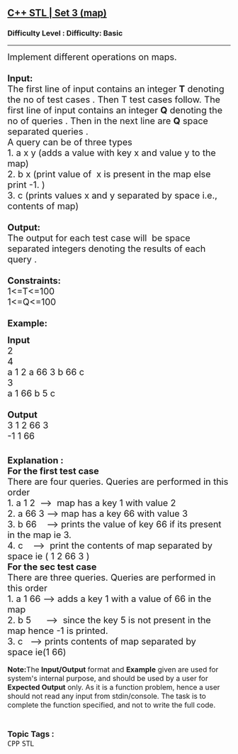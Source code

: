 <h2><a href="https://www.geeksforgeeks.org/problems/c-stl-set-3-map/1?page=1&difficulty=Basic&status=unsolved,attempted&sortBy=accuracy">C++ STL | Set 3 (map)</a></h2><h3>Difficulty Level : Difficulty: Basic</h3><hr><div class="problems_problem_content__Xm_eO"><p><span style="font-size:20px">Implement different operations on maps.<br>
<br>
<strong>Input:</strong><br>
The first line of input contains an integer <strong>T</strong> denoting the no of test cases . Then T test cases follow. The first line of input contains an integer <strong>Q</strong> denoting the no of queries . Then in the next line are <strong>Q</strong>&nbsp;space separated queries .<br>
A query can be of three&nbsp;types&nbsp;<br>
1. a x y&nbsp;(adds a value with key x and value&nbsp;y to the map)<br>
2. b x (print value of &nbsp;x is present in the map else print -1.&nbsp;)<br>
3. c (prints values x and y separated by space i.e., contents of map)<br>
<br>
<strong>Output:</strong><br>
The output for each test case will&nbsp;&nbsp;be space separated integers denoting the results of each query .&nbsp;<br>
<br>
<strong>Constraints:</strong><br>
1&lt;=T&lt;=100<br>
1&lt;=Q&lt;=100<br>
<br>
<strong>Example:</strong></span></p>

<p><span style="font-size:20px"><strong>Input</strong><br>
2<br>
4<br>
a 1 2 a 66 3 b 66 c<br>
3<br>
a 1 66 b 5 c<br>
<br>
<strong>Output</strong></span><br>
<span style="font-size:20px">3 1 2 66 3<br>
-1 1 66</span></p>

<p><br>
<span style="font-size:20px"><strong>Explanation :<br>
For the first test case</strong><br>
There are four&nbsp;queries.&nbsp;Queries&nbsp;are&nbsp;performed in this order<br>
1. a 1 2&nbsp; --&gt; &nbsp;map has a key 1 with value 2&nbsp;<br>
2. a 66 3&nbsp;--&gt;&nbsp;map has a key 66 with value 3<br>
3. b 66 &nbsp; &nbsp;--&gt; prints the value of key 66 if its present in the map ie 3.<br>
4. c &nbsp; &nbsp;--&gt; &nbsp;print the contents of map separated by space ie&nbsp;( 1 2 66 3 )<br>
<strong>For the sec test case&nbsp;</strong><br>
There are three&nbsp;queries.&nbsp;Queries&nbsp;are&nbsp;performed in this order<br>
1. a 1 66&nbsp;--&gt; adds a key 1 with a value of 66 in the map<br>
2. b 5 &nbsp; &nbsp; &nbsp;--&gt; &nbsp;since the key 5 is not present in the map hence -1 is printed.<br>
3. c &nbsp; --&gt; prints contents of map separated by space&nbsp;ie(1 66)</span><br>
<br>
<span style="font-size:16px"><strong>Note:</strong>The <strong>Input/Output</strong> format and <strong>Example</strong> given are used for system's internal purpose, and should be used by a user for <strong>Expected Output</strong> only. As it is a function problem, hence a user should not read any input from stdin/console. The task is to complete the function specified, and not to write the full code.</span></p>
</div><br><p><span style=font-size:18px><strong>Topic Tags : </strong><br><code>CPP</code>&nbsp;<code>STL</code>&nbsp;